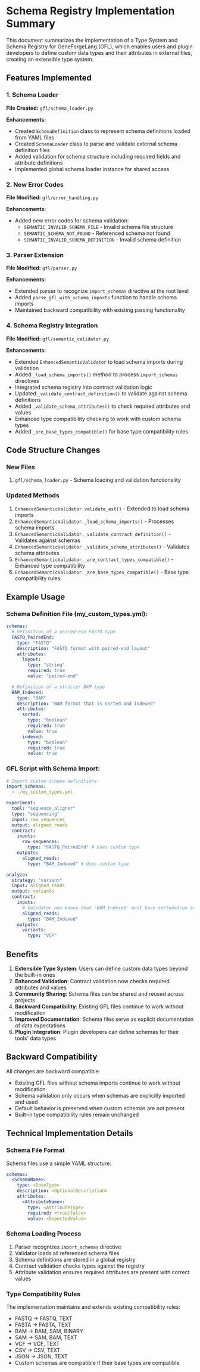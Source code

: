 # Schema Registry Implementation Summary

This document summarizes the implementation of a Type System and Schema Registry for GeneForgeLang (GFL), which enables users and plugin developers to define custom data types and their attributes in external files, creating an extensible type system.

## Features Implemented

### 1. Schema Loader

**File Created:** `gfl/schema_loader.py`

**Enhancements:**
- Created `SchemaDefinition` class to represent schema definitions loaded from YAML files
- Created `SchemaLoader` class to parse and validate external schema definition files
- Added validation for schema structure including required fields and attribute definitions
- Implemented global schema loader instance for shared access

### 2. New Error Codes

**File Modified:** `gfl/error_handling.py`

**Enhancements:**
- Added new error codes for schema validation:
  - `SEMANTIC_INVALID_SCHEMA_FILE` - Invalid schema file structure
  - `SEMANTIC_SCHEMA_NOT_FOUND` - Referenced schema not found
  - `SEMANTIC_INVALID_SCHEMA_DEFINITION` - Invalid schema definition

### 3. Parser Extension

**File Modified:** `gfl/parser.py`

**Enhancements:**
- Extended parser to recognize `import_schemas` directive at the root level
- Added `parse_gfl_with_schema_imports` function to handle schema imports
- Maintained backward compatibility with existing parsing functionality

### 4. Schema Registry Integration

**File Modified:** `gfl/semantic_validator.py`

**Enhancements:**
- Extended `EnhancedSemanticValidator` to load schema imports during validation
- Added `_load_schema_imports()` method to process `import_schemas` directives
- Integrated schema registry into contract validation logic
- Updated `_validate_contract_definition()` to validate against schema definitions
- Added `_validate_schema_attributes()` to check required attributes and values
- Enhanced type compatibility checking to work with custom schema types
- Added `_are_base_types_compatible()` for base type compatibility rules

## Code Structure Changes

### New Files
1. `gfl/schema_loader.py` - Schema loading and validation functionality

### Updated Methods
1. `EnhancedSemanticValidator.validate_ast()` - Extended to load schema imports
2. `EnhancedSemanticValidator._load_schema_imports()` - Processes schema imports
3. `EnhancedSemanticValidator._validate_contract_definition()` - Validates against schemas
4. `EnhancedSemanticValidator._validate_schema_attributes()` - Validates schema attributes
5. `EnhancedSemanticValidator._are_contract_types_compatible()` - Enhanced type compatibility
6. `EnhancedSemanticValidator._are_base_types_compatible()` - Base type compatibility rules

## Example Usage

### Schema Definition File (my_custom_types.yml):
```yaml
schemas:
  # Definition of a paired-end FASTQ type
  FASTQ_PairedEnd:
    type: "FASTQ"
    description: "FASTQ format with paired-end layout"
    attributes:
      layout: 
        type: "string"
        required: true
        value: "paired-end"

  # Definition of a stricter BAM type
  BAM_Indexed:
    type: "BAM"
    description: "BAM format that is sorted and indexed"
    attributes:
      sorted: 
        type: "boolean"
        required: true
        value: true
      indexed: 
        type: "boolean"
        required: true
        value: true
```

### GFL Script with Schema Import:
```yaml
# Import custom schema definitions
import_schemas:
  - ./my_custom_types.yml

experiment:
  tool: "sequence_aligner"
  type: "sequencing"
  input: raw_sequences
  output: aligned_reads
  contract:
    inputs:
      raw_sequences: 
        type: "FASTQ_PairedEnd" # Uses custom type
    outputs:
      aligned_reads: 
        type: "BAM_Indexed" # Uses custom type

analyze:
  strategy: "variant"
  input: aligned_reads
  output: variants
  contract:
    inputs:
      # Validator now knows that 'BAM_Indexed' must have sorted=true and indexed=true
      aligned_reads: 
        type: "BAM_Indexed"
    outputs:
      variants: 
        type: "VCF"
```

## Benefits

1. **Extensible Type System**: Users can define custom data types beyond the built-in ones
2. **Enhanced Validation**: Contract validation now checks required attributes and values
3. **Community Sharing**: Schema files can be shared and reused across projects
4. **Backward Compatibility**: Existing GFL files continue to work without modification
5. **Improved Documentation**: Schema files serve as explicit documentation of data expectations
6. **Plugin Integration**: Plugin developers can define schemas for their tools' data types

## Backward Compatibility

All changes are backward compatible:
- Existing GFL files without schema imports continue to work without modification
- Schema validation only occurs when schemas are explicitly imported and used
- Default behavior is preserved when custom schemas are not present
- Built-in type compatibility rules remain unchanged

## Technical Implementation Details

### Schema File Format
Schema files use a simple YAML structure:
```yaml
schemas:
  <SchemaName>:
    type: <BaseType>
    description: <OptionalDescription>
    attributes:
      <AttributeName>:
        type: <AttributeType>
        required: <true|false>
        value: <ExpectedValue>
```

### Schema Loading Process
1. Parser recognizes `import_schemas` directive
2. Validator loads all referenced schema files
3. Schema definitions are stored in a global registry
4. Contract validation checks types against the registry
5. Attribute validation ensures required attributes are present with correct values

### Type Compatibility Rules
The implementation maintains and extends existing compatibility rules:
- FASTQ → FASTQ, TEXT
- FASTA → FASTA, TEXT
- BAM → BAM, SAM, BINARY
- SAM → SAM, BAM, TEXT
- VCF → VCF, TEXT
- CSV → CSV, TEXT
- JSON → JSON, TEXT
- Custom schemas are compatible if their base types are compatible